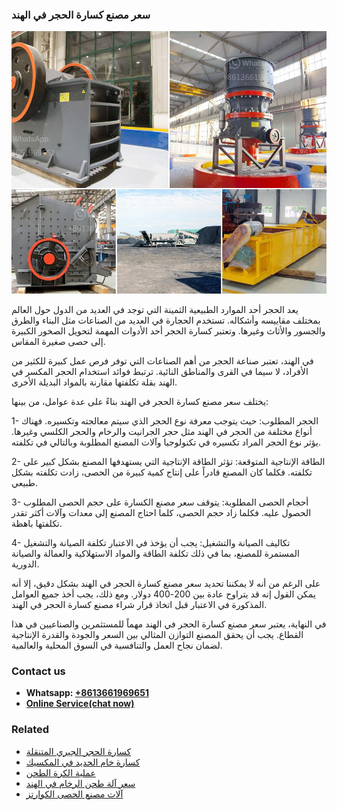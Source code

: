 <h3>سعر مصنع كسارة الحجر في الهند</h3><img src='1701852256.jpg' alt=''><p>يعد الحجر أحد الموارد الطبيعية الثمينة التي توجد في العديد من الدول حول العالم بمختلف مقاييسه وأشكاله. تستخدم الحجارة في العديد من الصناعات مثل البناء والطرق والجسور والأثاث وغيرها. وتعتبر كسارة الحجر أحد الأدوات المهمة لتحويل الصخور الكبيرة إلى حصى صغيرة المقاس.</p><p>في الهند، تعتبر صناعة الحجر من أهم الصناعات التي توفر فرص عمل كبيرة للكثير من الأفراد، لا سيما في القرى والمناطق النائية. ترتبط فوائد استخدام الحجر المكسر في الهند بقلة تكلفتها مقارنة بالمواد البديلة الأخرى.</p><p>يختلف سعر مصنع كسارة الحجر في الهند بناءً على عدة عوامل، من بينها:</p><p>1- الحجر المطلوب: حيث يتوجب معرفة نوع الحجر الذي سيتم معالجته وتكسيره. فهناك أنواع مختلفة من الحجر في الهند مثل حجر الجرانيت والرخام والحجر الكلسي وغيرها. يؤثر نوع الحجر المراد تكسيره في تكنولوجيا وآلات المصنع المطلوبة وبالتالي في تكلفته.</p><p>2- الطاقة الإنتاجية المتوقعة: تؤثر الطاقة الإنتاجية التي يستهدفها المصنع بشكل كبير على تكلفته. فكلما كان المصنع قادراً على إنتاج كمية كبيرة من الحصى، زادت تكلفته بشكل طبيعي.</p><p>3- أحجام الحصى المطلوبة: يتوقف سعر مصنع الكسارة على حجم الحصى المطلوب الحصول عليه. فكلما زاد حجم الحصى، كلما احتاج المصنع إلى معدات وآلات أكثر تقدر تكلفتها باهظة.</p><p>4- تكاليف الصيانة والتشغيل: يجب أن يؤخذ في الاعتبار تكلفة الصيانة والتشغيل المستمرة للمصنع، بما في ذلك تكلفة الطاقة والمواد الاستهلاكية والعمالة والصيانة الدورية.</p><p>على الرغم من أنه لا يمكننا تحديد سعر مصنع كسارة الحجر في الهند بشكل دقيق، إلا أنه يمكن القول إنه قد يتراوح عادة بين 200-400 دولار. ومع ذلك، يجب أخذ جميع العوامل المذكورة في الاعتبار قبل اتخاذ قرار شراء مصنع كسارة الحجر في الهند.</p><p>في النهاية، يعتبر سعر مصنع كسارة الحجر في الهند مهماً للمستثمرين والصناعيين في هذا القطاع. يجب أن يحقق المصنع التوازن المثالي بين السعر والجودة والقدرة الإنتاجية لضمان نجاح العمل والتنافسية في السوق المحلية والعالمية.</p><h3>Contact us</h3><ul><li><strong>Whatsapp:&nbsp;<a href="https://wa.me/8613661969651">+8613661969651</a></strong></li><li><a href="https://swt.shibang-china.com/?git&amp;zhl&amp;سعر مصنع كسارة الحجر في الهند"><strong>Online Service(chat now)</strong></a></li></ul><h3>Related</h3><ul><li><a href='كسارة الحجر الجيري المتنقلة.md'>كسارة الحجر الجيري المتنقلة</a></li><li><a href='كسارة خام الحديد في المكسيك.md'>كسارة خام الحديد في المكسيك</a></li><li><a href='عملية الكرة الطحن.md'>عملية الكرة الطحن</a></li><li><a href='سعر آلة طحن الرخام في الهند.md'>سعر آلة طحن الرخام في الهند</a></li><li><a href='آلات مصنع الحصى الكوارتز.md'>آلات مصنع الحصى الكوارتز</a></li></ul>